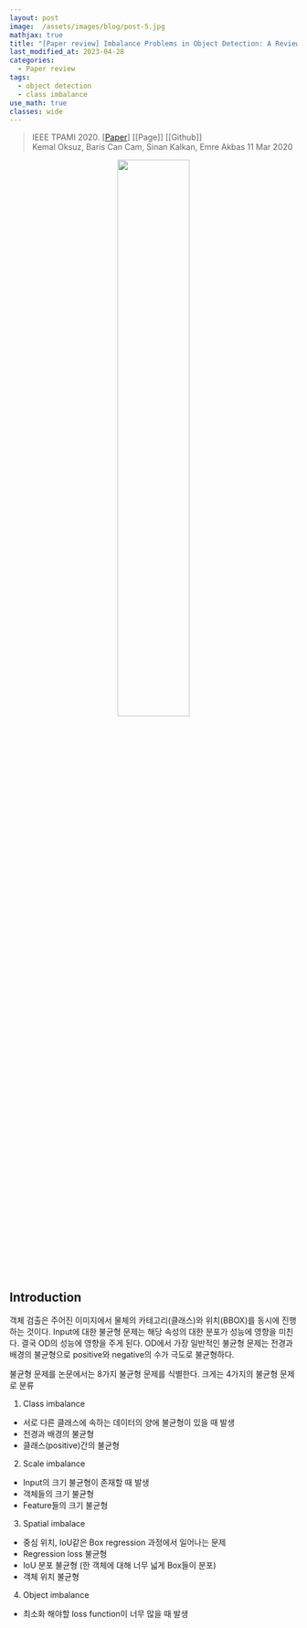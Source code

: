 ```yaml
---
layout: post
image:  /assets/images/blog/post-5.jpg
mathjax: true
title: "[Paper review] Imbalance Problems in Object Detection: A Review"
last_modified_at: 2023-04-28
categories:
  - Paper review
tags:
  - object detection
  - class imbalance
use_math: true
classes: wide
---
```


> IEEE TPAMI 2020. [[Paper](https://arxiv.org/abs/1909.00169)] [[Page]] [[Github]]  
> Kemal Oksuz, Baris Can Cam, Sinan Kalkan, Emre Akbas 
> 11 Mar 2020  

<center><img src='{{"/assets/img/stylegan-t/stylegan-t-fig1.PNG" | relative_url}}' width="50%"></center>

## Introduction
객체 검출은 주어진 이미지에서 물체의 카테고리(클래스)와 위치(BBOX)를 동시에 진행하는 것이다.
Input에 대한 불균형 문제는 해당 속성의 대한 분포가 성능에 영향을 미친다. 결국 OD의 성능에 영향을 주게 된다.
OD에서 가장 일반적인 불균형 문제는 전경과 배경의 불균형으로 positive와 negative의 수가 극도로 불균형하다.

불균형 문제를 논문에서는 8가지 불균형 문제를 식별한다. 크게는 4가지의 불균형 문제로 분류
1. Class imbalance
- 서로 다른 클래스에 속하는 데이터의 양에 불균형이 있을 때 발생
- 전경과 배경의 불균형
- 클래스(positive)간의 불균형

2. Scale imbalance
- Input의 크기 불균형이 존재할 때 발생
- 객체들의 크기 불균형
- Feature들의 크기 불균형

3. Spatial imbalace
- 중심 위치, IoU같은 Box regression 과정에서 일어나는 문제
- Regression loss 불균형
- IoU 분포 불균형 (한 객체에 대해 너무 넓게 Box들이 분포)
- 객체 위치 불균형

4. Object imbalance
- 최소화 해야할 loss function이 너무 많을 때 발생
